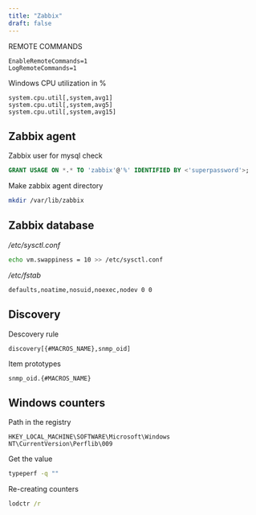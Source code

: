 ```yaml
---
title: "Zabbix"
draft: false
---
```


REMOTE COMMANDS

```text
EnableRemoteCommands=1
LogRemoteCommands=1
```

Windows CPU utilization in %

```text
system.cpu.util[,system,avg1]
system.cpu.util[,system,avg5]
system.cpu.util[,system,avg15]
```

## Zabbix agent

Zabbix user for mysql check

```sql
GRANT USAGE ON *.* TO 'zabbix'@'%' IDENTIFIED BY <'superpassword'>;
```

Make zabbix agent directory

```bash
mkdir /var/lib/zabbix
```

## Zabbix database

_/etc/sysctl.conf_

```bash
echo vm.swappiness = 10 >> /etc/sysctl.conf
```

_/etc/fstab_

```text
defaults,noatime,nosuid,noexec,nodev 0 0
```

## Discovery

Descovery rule

```text
discovery[{#MACROS_NAME},snmp_oid]
```

Item prototypes

```text
snmp_oid.{#MACROS_NAME}
```

## Windows counters

Path in the registry

```text
HKEY_LOCAL_MACHINE\SOFTWARE\Microsoft\Windows NT\CurrentVersion\Perflib\009
```

Get the value

```cmd
typeperf -q ""
```

Re-creating counters

```cmd
lodctr /r
```
